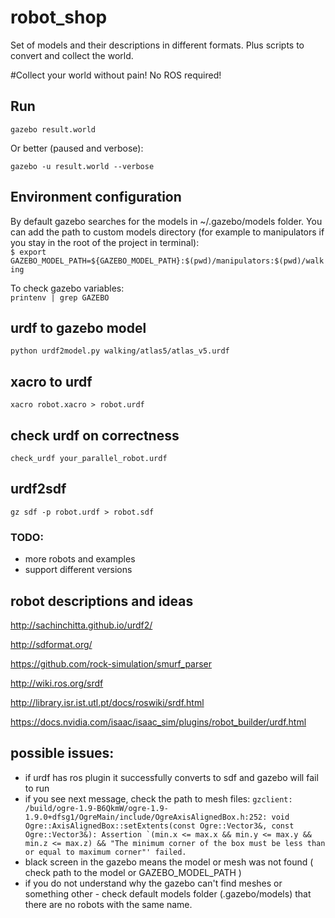 # robot_shop
Set of models and their descriptions in different formats. Plus scripts to convert and collect the world.  

#Collect your world without pain!
No ROS required!

## Run
```gazebo result.world```

Or better (paused and verbose):

```gazebo -u result.world --verbose```

## Environment configuration
By default gazebo searches for the models in ~/.gazebo/models folder. 
You can add the path to custom models directory (for example to manipulators 
if you stay in the root of the project in terminal):  
```$ export GAZEBO_MODEL_PATH=${GAZEBO_MODEL_PATH}:$(pwd)/manipulators:$(pwd)/walking```

To check gazebo variables:  
```printenv | grep GAZEBO```

## urdf to gazebo model
```python urdf2model.py walking/atlas5/atlas_v5.urdf ```

## xacro to urdf
```xacro robot.xacro > robot.urdf ```

## check urdf on correctness
```check_urdf your_parallel_robot.urdf```

## urdf2sdf
```gz sdf -p robot.urdf > robot.sdf```

### TODO:
- more robots and examples
- support different versions


## robot descriptions and ideas

http://sachinchitta.github.io/urdf2/

http://sdformat.org/

https://github.com/rock-simulation/smurf_parser

http://wiki.ros.org/srdf

http://library.isr.ist.utl.pt/docs/roswiki/srdf.html

https://docs.nvidia.com/isaac/isaac_sim/plugins/robot_builder/urdf.html


## possible issues:
- if urdf has ros plugin it successfully converts to sdf and gazebo will fail to run  
- if you see next message, check the path to mesh files: 
  ```gzclient: /build/ogre-1.9-B6QkmW/ogre-1.9-1.9.0+dfsg1/OgreMain/include/OgreAxisAlignedBox.h:252: void Ogre::AxisAlignedBox::setExtents(const Ogre::Vector3&, const Ogre::Vector3&): Assertion `(min.x <= max.x && min.y <= max.y && min.z <= max.z) && "The minimum corner of the box must be less than or equal to maximum corner"' failed.```
- black screen in the gazebo means the model or mesh was not found ( check path to the model or GAZEBO_MODEL_PATH )
- if you do not understand why the gazebo can't find meshes or something other - check default models folder (.gazebo/models) that there are no robots with the same name. 